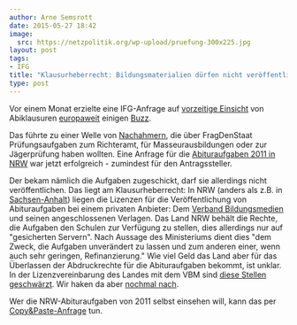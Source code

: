 ```yaml
---
author: Arne Semsrott
date: 2015-05-27 18:42
image:
  src: https://netzpolitik.org/wp-upload/pruefung-300x225.jpg
layout: post
tags:
- IFG
title: "Klausurheberrecht: Bildungsmaterialien dürfen nicht veröffentlicht werden"
type: post
---
```

Vor einem Monat erzielte eine IFG-Anfrage auf <a href="https://fragdenstaat.de/anfrage/abiturklausuren-2015/">vorzeitige Einsicht</a> von Abiklausuren <a href="http://www.theguardian.com/world/2015/apr/09/german-student-makes-official-request-to-see-test-papers-before-exams">europaweit</a> einigen <a href="http://www.spiegel.de/schulspiegel/abi/abitur-schueler-beantragt-klausur-nach-informationsfreiheitsgesetz-a-1027298.html">Buzz</a>.

Das führte zu einer Welle von <a href="https://fragdenstaat.de/anfragen/tag/abitur/">Nachahmern</a>, die über FragDenStaat Prüfungsaufgaben zum Richteramt, für Masseurausbildungen oder zur Jägerprüfung haben wollten. Eine Anfrage für die <a href="https://fragdenstaat.de/anfrage/abiturklausuren-2011/">Abituraufgaben 2011 in NRW</a> war jetzt erfolgreich - zumindest für den Antragssteller.

Der bekam nämlich die Aufgaben zugeschickt, darf sie allerdings nicht veröffentlichen. Das liegt am Klausurheberrecht: In NRW (anders als z.B. in <a href="http://www.bildung-lsa.de/pruefungen___zentrale_leistungserhebungen/schriftliche_abiturpruefung.html">Sachsen-Anhalt</a>) liegen die Lizenzen für die Veröffentlichung von Abituraufgaben bei einem privaten Anbieter: Dem <a href="http://www.bildungsmedien.de/">Verband Bildungsmedien</a> und seinen angeschlossenen Verlagen. Das Land NRW behält die Rechte, die Aufgaben den Schulen zur Verfügung zu stellen, dies allerdings nur auf "gesicherten Servern". Nach Aussage des Ministeriums dient dies "dem Zweck, die Aufgaben unverändert zu lassen und zum anderen einer, wenn auch sehr geringen, Refinanzierung."
Wie viel Geld das Land aber für das Überlassen der Abdruckrechte für die Abituraufgaben bekommt, ist unklar. In der Lizenzvereinbarung des Landes mit dem VBM sind <a href="https://fragdenstaat.de/anfrage/lizenzvereinbarungen-mit-schulbuchverlagen-uber-die-abituraufgaben-in-nrw/#nachricht-26920">diese Stellen geschwärzt</a>. Wir haken da aber <a href="https://fragdenstaat.de/anfrage/lizenzvereinbarung-des-msw-mit-dem-verband-bildungsmedien/">nochmal nach</a>.

Wer die NRW-Abituraufgaben von 2011 selbst einsehen will, kann das per <a href="https://fragdenstaat.de/anfrage/abiturklausuren-2011/">Copy&amp;Paste-Anfrage</a> tun.
